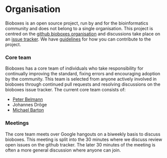 # Organisation

Bioboxes is an open source project, run by and for the bioinformatics community
and does not belong to a single organisation. This project is centred on the
[github bioboxes organisation][org] and discussions take place on an [issue
tracker][issue]. We have [guidelines][] for how you can contribute to the
project.

[org]: https://github.com/bioboxes
[issue]: https://github.com/bioboxes/rfc/issues
[guidelines]: /contribute/how-to-contribute/

### Core team

Bioboxes has a core team of individuals who take responsibility for continually
improving the standard, fixing errors and encouraging adoption by the
community. This team is selected from anyone actively involved in bioboxes
through continued pull requests and resolving discussions on the bioboxes issue
tracker. The current core team consists of:

  * [Peter Belmann][peter]
  * Johannes Dröge
  * [Michael Barton][michael]

[peter]: https://twitter.com/_pbelmann_
[michael]: https://twitter.com/bioinformatics

### Meetings

The core team meets over Google hangouts on a biweekly basis to discuss
bioboxes. This meeting is split into the 30 minutes where we discuss review
open issues on the github tracker. The later 30 minutes of the meeting is often
a more general discussion where anyone can join.
